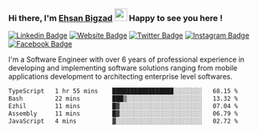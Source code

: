 ### Hi there, I'm <a href="https://ehsanbigzad.com" target="_blank">Ehsan Bigzad</a> <img src="https://media.giphy.com/media/hvRJCLFzcasrR4ia7z/giphy.gif" width="25px" height="25px"> Happy to see you here !

[![Linkedin Badge](https://img.shields.io/badge/-LinkedIn-0e76a8?style=flat-square&logo=Linkedin&logoColor=white)](https://linkedin.com/in/EhsanBigzad)
[![Website Badge](https://img.shields.io/badge/Website-3b5998?style=flat-square&logo=google-chrome&logoColor=white)](https://ehsanbigzad.com)
[![Twitter Badge](https://img.shields.io/badge/-Twitter-00acee?style=flat-square&logo=Twitter&logoColor=white)](https://twitter.com/EhsanBigzad)
[![Instagram Badge](https://img.shields.io/badge/-Instagram-e4405f?style=flat-square&logo=Instagram&logoColor=white)](https://instagram.com/ehsanbigzad/)
[![Facebook Badge](https://img.shields.io/badge/-Facebook-0088cc?style=flat-square&logo=Facebook&logoColor=white)](https://facebook.com/EhsanBigzad7)

I'm a Software Engineer with over 6 years of professional experience
in developing and implementing software solutions ranging from mobile applications development to architecting enterprise level softwares.

<!--START_SECTION:waka-->

```txt
TypeScript   1 hr 55 mins    █████████████████░░░░░░░░   68.15 %
Bash         22 mins         ███▒░░░░░░░░░░░░░░░░░░░░░   13.32 %
Ezhil        11 mins         █▓░░░░░░░░░░░░░░░░░░░░░░░   07.04 %
Assembly     11 mins         █▓░░░░░░░░░░░░░░░░░░░░░░░   06.79 %
JavaScript   4 mins          ▓░░░░░░░░░░░░░░░░░░░░░░░░   02.72 %
```

<!--END_SECTION:waka-->
